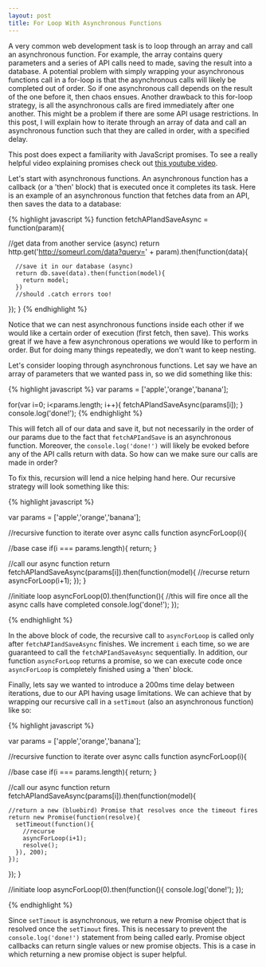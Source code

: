 ```yaml
---
layout: post
title: For Loop With Asynchronous Functions
---
```


A very common web development task is to loop through an array and call an asynchronous function.  For example, the array contains query parameters and a series of API calls need to made, saving the result into a database.  A potential problem with simply wrapping your asynchronous functions call in a for-loop is that the asynchronous calls will likely be completed out of order.  So if one asynchronous call depends on the result of the one before it, then chaos ensues.  Another drawback to this for-loop strategy, is all the asynchronous calls are fired immediately after one another.  This might be a problem if there are some API usage restrictions.  In this post, I will explain how to iterate through an array of data and call an asynchronous function such that they are called in order, with a specified delay.

This post does expect a familiarity with JavaScript promises.  To see a really helpful video explaining promises check out [this youtube video](https://www.youtube.com/watch?v=OU7WuVGSuZw&feature=youtu.be).

Let's start with asynchronous functions.  An asynchronous function has a callback (or a 'then' block) that is executed once it completes its task.  Here is an example of an asynchronous function that fetches data from an API, then saves the data to a database:

<div style="font-size:14px;">
{% highlight javascript %}
function fetchAPIandSaveAsync = function(param){
  
  //get data from another service (async)
  return http.get('http://someurl.com/data?query=' + param).then(function(data){
      
      //save it in our database (async)
      return db.save(data).then(function(model){
        return model;
      })
      //should .catch errors too!
  });
}
{% endhighlight %}
</div>

Notice that we can nest asynchronous functions inside each other if we would like a certain order of execution (first fetch, then save). This works great if we have a few asynchronous operations we would like to perform in order.  But for doing many things repeatedly, we don't want to keep nesting.

Let's consider looping through asynchronous functions. Let say we have an array of parameters that we wanted pass in, so we did something like this:

<div style="font-size:14px;">
{% highlight javascript %}
var params = ['apple','orange','banana'];

for(var i=0; i<params.length; i++){
  fetchAPIandSaveAsync(params[i]);
}
console.log('done!');
{% endhighlight %}
</div>

This will fetch all of our data and save it, but not necessarily in the order of our params due to the fact that `fetchAPIandSave` is an asynchronous function. Moreover, the `console.log('done!')` will likely be evoked before any of the API calls return with data. So how can we make sure our calls are made in order? 

To fix this, recursion will lend a nice helping hand here. Our recursive strategy will look something like this:

<div style="font-size:14px;">
{% highlight javascript %}

var params = ['apple','orange','banana'];

//recursive function to iterate over async calls
function asyncForLoop(i){

  //base case
  if(i === params.length){
    return;
  }

  //call our async function
  return fetchAPIandSaveAsync(params[i]).then(function(model){
    //recurse
    return asyncForLoop(i+1);
  });
}

//initiate loop
asyncForLoop(0).then(function(){
  //this will fire once all the async calls have completed
  console.log('done!');
});

{% endhighlight %}
</div>

In the above block of code, the recursive call to `asyncForLoop` is called only after `fetchAPIandSaveAsync` finishes. We increment `i` each time, so we are guaranteed to call the `fetchAPIandSaveAsync` sequentially. In addition, our function `asyncForLoop` returns a promise, so we can execute code once `asyncForLoop` is completely finished using a 'then' block.

Finally, lets say we wanted to introduce a 200ms time delay between iterations, due to our API having usage limitations.  We can achieve that by wrapping our recursive call in a `setTimout` (also an asynchronous function) like so:

<div style="font-size:14px;">
{% highlight javascript %}

var params = ['apple','orange','banana'];

//recursive function to iterate over async calls
function asyncForLoop(i){
  
  //base case
  if(i === params.length){
    return;
  }

  //call our async function
  return fetchAPIandSaveAsync(params[i]).then(function(model){
    
    //return a new (bluebird) Promise that resolves once the timeout fires
    return new Promise(function(resolve){
      setTimeout(function(){
        //recurse
        asyncForLoop(i+1);
        resolve();
      }), 200);
    });

  });
}

//initiate loop
asyncForLoop(0).then(function(){
  console.log('done!');
});

{% endhighlight %}
</div>

Since `setTimout` is asynchronous, we return a new Promise object that is resolved once the `setTimout` fires. This is necessary to prevent the `console.log('done!')` statement from being called early. Promise object callbacks can return single values or new promise objects. This is a case in which returning a new promise object is super helpful.


